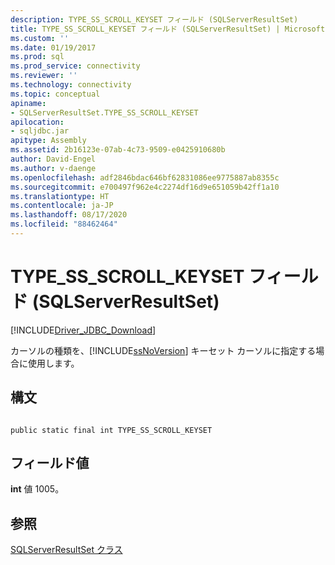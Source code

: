 ```yaml
---
description: TYPE_SS_SCROLL_KEYSET フィールド (SQLServerResultSet)
title: TYPE_SS_SCROLL_KEYSET フィールド (SQLServerResultSet) | Microsoft Docs
ms.custom: ''
ms.date: 01/19/2017
ms.prod: sql
ms.prod_service: connectivity
ms.reviewer: ''
ms.technology: connectivity
ms.topic: conceptual
apiname:
- SQLServerResultSet.TYPE_SS_SCROLL_KEYSET
apilocation:
- sqljdbc.jar
apitype: Assembly
ms.assetid: 2b16123e-07ab-4c73-9509-e0425910680b
author: David-Engel
ms.author: v-daenge
ms.openlocfilehash: adf2846bdac646bf62831086ee9775887ab8355c
ms.sourcegitcommit: e700497f962e4c2274df16d9e651059b42ff1a10
ms.translationtype: HT
ms.contentlocale: ja-JP
ms.lasthandoff: 08/17/2020
ms.locfileid: "88462464"
---
```

# <a name="type_ss_scroll_keyset-field-sqlserverresultset"></a>TYPE_SS_SCROLL_KEYSET フィールド (SQLServerResultSet)
[!INCLUDE[Driver_JDBC_Download](../../../includes/driver_jdbc_download.md)]

  カーソルの種類を、[!INCLUDE[ssNoVersion](../../../includes/ssnoversion-md.md)] キーセット カーソルに指定する場合に使用します。  
  
## <a name="syntax"></a>構文  
  
```  
  
public static final int TYPE_SS_SCROLL_KEYSET  
```  
  
## <a name="field-value"></a>フィールド値  
 **int** 値 1005。  
  
## <a name="see-also"></a>参照  
 [SQLServerResultSet クラス](../../../connect/jdbc/reference/sqlserverresultset-class.md)  
  
  
